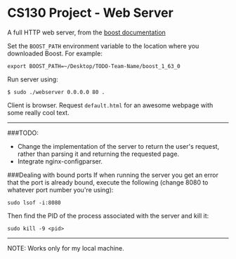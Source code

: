 # CS130 Project - Web Server

A full HTTP web server, from the [boost documentation](http://www.boost.org/doc/libs/1_53_0/doc/html/boost_asio/examples.html)

Set the `BOOST_PATH` environment variable to the location where you downloaded Boost.
For example:
```
export BOOST_PATH=~/Desktop/TODO-Team-Name/boost_1_63_0
```

Run server using:
```
$ sudo ./webserver 0.0.0.0 80 .
```

Client is browser. Request `default.html` for an awesome webpage with some really cool text.

***

###TODO: 
* Change the implementation of the server to return the user's request, rather than
parsing it and returning the requested page.
* Integrate nginx-configparser.


###Dealing with bound ports
If when running the server you get an error that the port is already bound,
execute the following (change 8080 to whatever port number you're using):
```
sudo lsof -i:8080
```
Then find the PID of the process associated with the server and kill it:
```
sudo kill -9 <pid>
```

***

NOTE: Works only for my local machine.